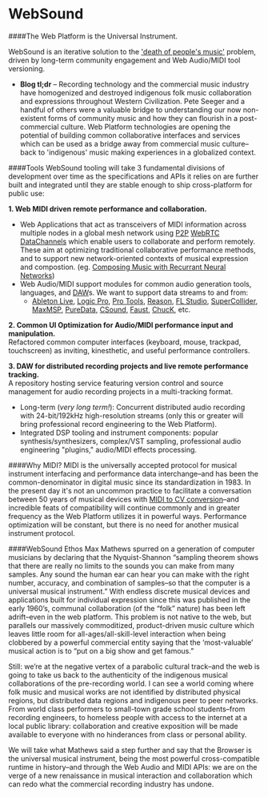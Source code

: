 # WebSound
####The Web Platform is the Universal Instrument.

WebSound is an iterative solution to the ['death of people's music'](https://blog.andyet.com/2014/02/26/Pete-Seeger-lessons-learned-from-a-hard-link-to-the-old-world) problem, driven by long-term community engagement and Web Audio/MIDI tool versioning.
* **Blog tl;dr** – Recording technology and the commercial music industry have homogenized and destroyed indigenous folk music collaboration and expressions throughout Western Civilization. Pete Seeger and a handful of others were a valuable bridge to understanding our now non-existent forms of community music and how they can flourish in a post-commercial culture. Web Platform technologies are opening the potential of building common collaborative interfaces and services which can be used as a bridge away from commercial music culture–back to 'indigenous' music making experiences in a globalized context.

####Tools 
WebSound tooling will take 3 fundamental divisions of development over time as the specifications and APIs it relies on are further built and integrated until they are stable enough to ship cross-platform for public use:

**1. Web MIDI driven remote performance and collaboration.**
* Web Applications that act as transceivers of MIDI information across multiple nodes in a global mesh network using [P2P](https://en.wikipedia.org/wiki/Peer-to-peer) [WebRTC](http://www.webrtc.org/) [DataChannels](http://www.html5rocks.com/en/tutorials/webrtc/datachannels/) which enable users to collaborate and perform remotely. These aim at optimizing traditional collaborative performance methods, and to support new network-oriented contexts of musical expression and compostion. (eg. [Composing Music with Recurrant Neural Networks](http://www.hexahedria.com/2015/08/03/composing-music-with-recurrent-neural-networks/))
* Web Audio/MIDI support modules for common audio generation tools, languages, and [DAW](https://en.wikipedia.org/wiki/Digital_audio_workstation)s. We want to support data streams to and from:
    * [Ableton Live](https://www.ableton.com/en/live/new-in-9/), [Logic Pro](http://www.apple.com/logic-pro/), [Pro Tools](http://www.avid.com/us/products/family/pro-tools), [Reason](https://www.propellerheads.se/reason?gclid=CMuUvtv6zcgCFYVhfgod9sYMQw), [FL Studio](https://www.image-line.com/flstudio/), [SuperCollider](http://supercollider.github.io/), [MaxMSP](https://cycling74.com/products/max/), [PureData](https://puredata.info/https://cycling74.com/products/max/), [CSound](https://csound.github.io/about.html), [Faust](http://faust.grame.fr/about/), [ChucK](http://chuck.cs.princeton.edu/), etc.

**2. Common UI Optimization for Audio/MIDI performance input and manipulation.**
<BR/>Refactored common computer interfaces (keyboard, mouse, trackpad, touchscreen) as inviting, kinesthetic, and useful performance controllers.

**3. DAW for distributed recording projects and live remote performance tracking.**
<BR/>A repository hosting service featuring version control and source management for audio recording projects in a multi-tracking format.
* Long-term (_very long term!_): Concurrent distributed audio recording with 24-bit/192kHz high-resolution streams (only this or greater will bring professional record engineering to the Web Platform).
* Integrated DSP tooling and instrument components: popular synthesis/synthesizers, complex/VST sampling, professional audio engineering "plugins," audio/MIDI effects processing.

####Why MIDI?
MIDI is the universally accepted protocol for musical instrument interfacing and performance data interchange–and has been the common-denominator in digital music since its standardization in 1983. In the present day it's not an uncommon practice to facilitate a conversation between 50 years of musical devices with [MIDI to CV conversion](http://www.soundonsound.com/sos/1995_articles/mar95/midi2cvconverters.html)–and incredible feats of compatibility will continue commonly and in greater frequency as the Web Platform utilizes it in powerful ways. Performance optimization will be constant, but there is no need for another musical instrument protocol.

####WebSound Ethos
Max Mathews spurred on a generation of computer musicians by declaring that the Nyquist-Shannon “sampling theorem shows that there are really no limits to the sounds you can make from many samples. Any sound the human ear can hear you can make with the right number, accuracy, and combination of samples–so that the computer is a universal musical instrument.” With endless discrete musical devices and applications built for individual expression since this was published in the early 1960’s, communal collaboration (of the “folk” nature) has been left adrift–even in the web platform. This problem is not native to the web, but parallels our massively commoditized, product-driven music culture which leaves little room for all-ages/all-skill-level interaction when being clobbered by a powerful commercial entity saying that the ‘most-valuable’ musical action is to “put on a big show and get famous.”

Still: we’re at the negative vertex of a parabolic cultural track–and the web is going to take us back to the authenticity of the indigenous musical collaborations of the pre-recording world. I can see a world coming where folk music and musical works are not identified by distributed physical regions, but distributed data regions and indigenous peer to peer networks. From world class performers to small-town grade school students–from recording engineers, to homeless people with access to the internet at a local public library: collaboration and creative exposition will be made available to everyone with no hinderances from class or personal ability.

We will take what Mathews said a step further and say that the Browser is the universal musical instrument, being the most powerful cross-compatible runtime in history–and through the Web Audio and MIDI APIs: we are on the verge of a new renaissance in musical interaction and collaboration which can redo what the commercial recording industry has undone.
